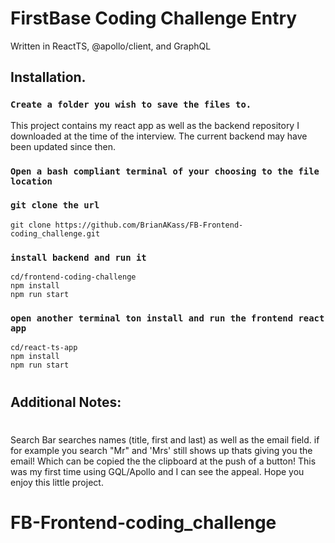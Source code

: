 # FirstBase Coding Challenge Entry

Written in ReactTS, @apollo/client, and GraphQL

## Installation.

### `Create a folder you wish to save the files to.`

This project contains my react app as well as the backend repository I downloaded at the time of the interview. The current backend may have been updated since then.

### `Open a bash compliant terminal of your choosing to the file location`

### `git clone the url`

    git clone https://github.com/BrianAKass/FB-Frontend-coding_challenge.git

### `install backend and run it`

    cd/frontend-coding-challenge
    npm install
    npm run start

### `open another terminal ton install and run the frontend react app`

    cd/react-ts-app
    npm install
    npm run start

#

## Additional Notes:

#

Search Bar searches names (title, first and last) as well as the email field. if for example you search "Mr" and 'Mrs' still shows up thats giving you the email! Which can be copied the the clipboard at the push of a button! This was my first time using GQL/Apollo and I can see the appeal. Hope you enjoy this little project.

# FB-Frontend-coding_challenge
